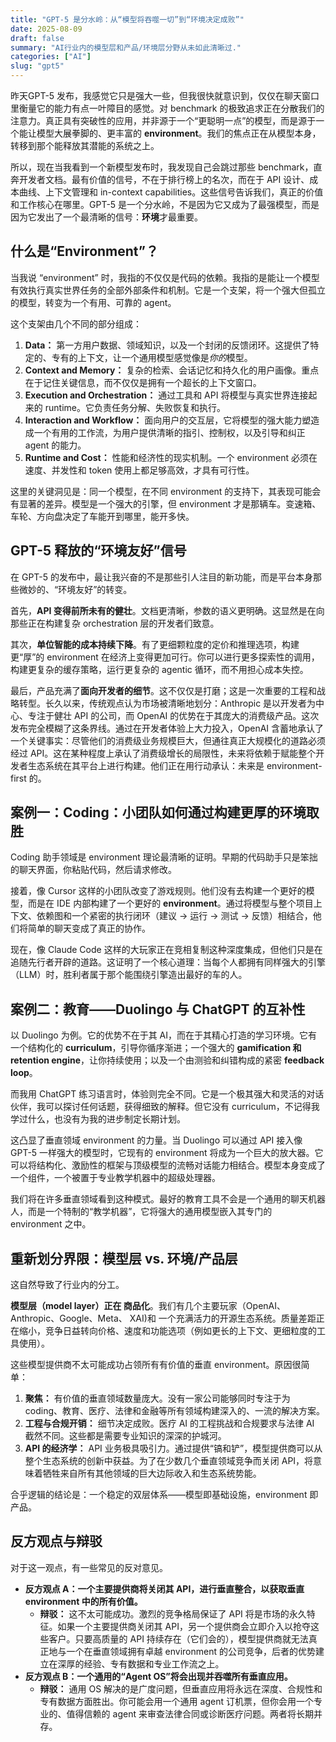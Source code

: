 ```yaml
---
title: "GPT-5 是分水岭：从“模型将吞噬一切”到“环境决定成败”"
date: 2025-08-09
draft: false
summary: "AI行业内的模型层和产品/环境层分野从未如此清晰过."
categories: ["AI"]
slug: "gpt5"
---
```


昨天GPT-5 发布，我感觉它只是强大一些，但我很快就意识到，仅仅在聊天窗口里衡量它的能力有点一叶障目的感觉。对 benchmark 的极致追求正在分散我们的注意力。真正具有突破性的应用，并非源于一个“更聪明一点”的模型，而是源于一个能让模型大展拳脚的、更丰富的 **environment**。我们的焦点正在从模型本身，转移到那个能释放其潜能的系统之上。

所以，现在当我看到一个新模型发布时，我发现自己会跳过那些 benchmark，直奔开发者文档。最有价值的信号，不在于排行榜上的名次，而在于 API 设计、成本曲线、上下文管理和 in-context capabilities。这些信号告诉我们，真正的价值和工作核心在哪里。GPT-5 是一个分水岭，不是因为它又成为了最强模型，而是因为它发出了一个最清晰的信号：**环境**才最重要。

## **什么是“Environment”？**

当我说 “environment” 时，我指的不仅仅是代码的依赖。我指的是能让一个模型有效执行真实世界任务的全部外部条件和机制。它是一个支架，将一个强大但孤立的模型，转变为一个有用、可靠的 agent。

这个支架由几个不同的部分组成：

1. **Data：** 第一方用户数据、领域知识，以及一个封闭的反馈闭环。这提供了特定的、专有的上下文，让一个通用模型感觉像是*你的*模型。  
2. **Context and Memory：** 复杂的检索、会话记忆和持久化的用户画像。重点在于记住关键信息，而不仅仅是拥有一个超长的上下文窗口。  
3. **Execution and Orchestration：** 通过工具和 API 将模型与真实世界连接起来的 runtime。它负责任务分解、失败恢复和执行。  
4. **Interaction and Workflow：** 面向用户的交互层，它将模型的强大能力塑造成一个有用的工作流，为用户提供清晰的指引、控制权，以及引导和纠正 agent 的能力。  
5. **Runtime and Cost：** 性能和经济性的现实机制。一个 environment 必须在速度、并发性和 token 使用上都足够高效，才具有可行性。

这里的关键洞见是：同一个模型，在不同 environment 的支持下，其表现可能会有显著的差异。模型是一个强大的引擎，但 environment 才是那辆车。变速箱、车轮、方向盘决定了车能开到哪里，能开多快。

## **GPT-5 释放的“环境友好”信号**

在 GPT-5 的发布中，最让我兴奋的不是那些引人注目的新功能，而是平台本身那些微妙的、“环境友好”的转变。

首先，**API 变得前所未有的健壮**。文档更清晰，参数的语义更明确。这显然是在向那些正在构建复杂 orchestration 层的开发者们致意。

其次，**单位智能的成本持续下降**。有了更细颗粒度的定价和推理选项，构建更“厚”的 environment 在经济上变得更加可行。你可以进行更多探索性的调用，构建更复杂的缓存策略，运行更复杂的 agentic 循环，而不用担心成本失控。

最后，产品充满了**面向开发者的细节**。这不仅仅是打磨；这是一次重要的工程和战略转型。长久以来，传统观点认为市场被清晰地划分：Anthropic 是以开发者为中心、专注于健壮 API 的公司，而 OpenAI 的优势在于其庞大的消费级产品。这次发布完全模糊了这条界线。通过在开发者体验上大力投入，OpenAI 含蓄地承认了一个关键事实：尽管他们的消费级业务规模巨大，但通往真正大规模化的道路必须经过 API。这在某种程度上承认了消费级增长的局限性，未来将依赖于赋能整个开发者生态系统在其平台上进行构建。他们正在用行动承认：未来是 environment-first 的。

## **案例一：Coding：小团队如何通过构建更厚的环境取胜**

Coding 助手领域是 environment 理论最清晰的证明。早期的代码助手只是笨拙的聊天界面，你粘贴代码，然后请求修改。

接着，像 Cursor 这样的小团队改变了游戏规则。他们没有去构建一个更好的模型，而是在 IDE 内部构建了一个更好的 **environment**。通过将模型与整个项目上下文、依赖图和一个紧密的执行闭环（建议 \-\> 运行 \-\> 测试 \-\> 反馈）相结合，他们将简单的聊天变成了真正的协作。

现在，像 Claude Code 这样的大玩家正在竞相复制这种深度集成，但他们只是在追随先行者开辟的道路。这证明了一个核心道理：当每个人都拥有同样强大的引擎（LLM）时，胜利者属于那个能围绕引擎造出最好的车的人。

## **案例二：教育——Duolingo 与 ChatGPT 的互补性**

以 Duolingo 为例。它的优势不在于其 AI，而在于其精心打造的学习环境。它有一个结构化的 **curriculum**，引导你循序渐进；一个强大的 **gamification 和 retention engine**，让你持续使用；以及一个由测验和纠错构成的紧密 **feedback loop**。

而我用 ChatGPT 练习语言时，体验则完全不同。它是一个极其强大和灵活的对话伙伴，我可以探讨任何话题，获得细致的解释。但它没有 curriculum，不记得我学过什么，也没有为我的进步制定长期计划。

这凸显了垂直领域 environment 的力量。当 Duolingo 可以通过 API 接入像 GPT-5 一样强大的模型时，它现有的 environment 将成为一个巨大的放大器。它可以将结构化、激励性的框架与顶级模型的流畅对话能力相结合。模型本身变成了一个组件，一个被置于专业教学机器中的超级处理器。

我们将在许多垂直领域看到这种模式。最好的教育工具不会是一个通用的聊天机器人，而是一个特制的“教学机器”，它将强大的通用模型嵌入其专门的 environment 之中。

## **重新划分界限：模型层 vs. 环境/产品层**

这自然导致了行业内的分工。

**模型层（model layer）正在 商品化**。我们有几个主要玩家（OpenAI、Anthropic、Google、Meta、 XAI)和 一个充满活力的开源生态系统。质量差距正在缩小，竞争日益转向价格、速度和功能选项（例如更长的上下文、更细粒度的工具使用）。

这些模型提供商不太可能成功占领所有有价值的垂直 environment。原因很简单：

1. **聚焦：** 有价值的垂直领域数量庞大。没有一家公司能够同时专注于为 coding、教育、医疗、法律和金融等所有领域构建深入的、一流的解决方案。  
2. **工程与合规开销：** 细节决定成败。医疗 AI 的工程挑战和合规要求与法律 AI 截然不同。这些都是需要专业知识的深深的护城河。  
3. **API 的经济学：** API 业务极具吸引力。通过提供“镐和铲”，模型提供商可以从整个生态系统的创新中获益。为了在少数几个垂直领域竞争而关闭 API，将意味着牺牲来自所有其他领域的巨大边际收入和生态系统势能。

合乎逻辑的结论是：一个稳定的双层体系——模型即基础设施，environment 即产品。

## **反方观点与辩驳**

对于这一观点，有一些常见的反对意见。

* **反方观点 A：一个主要提供商将关闭其 API，进行垂直整合，以获取垂直 environment 中的所有价值。**  
  * **辩驳：** 这不太可能成功。激烈的竞争格局保证了 API 将是市场的永久特征。如果一个主要提供商关闭其 API，另一个提供商会立即介入以抢夺这些客户。只要高质量的 API 持续存在（它们会的），模型提供商就无法真正地与一个在垂直领域拥有卓越 environment 的公司竞争，后者的优势建立在深厚的经验、专有数据和专业工作流之上。  
* **反方观点 B：一个通用的“Agent OS”将会出现并吞噬所有垂直应用。**  
  * **辩驳：** 通用 OS 解决的是广度问题，但垂直应用将永远在深度、合规性和专有数据方面胜出。你可能会用一个通用 agent 订机票，但你会用一个专业的、值得信赖的 agent 来审查法律合同或诊断医疗问题。两者将长期并存。